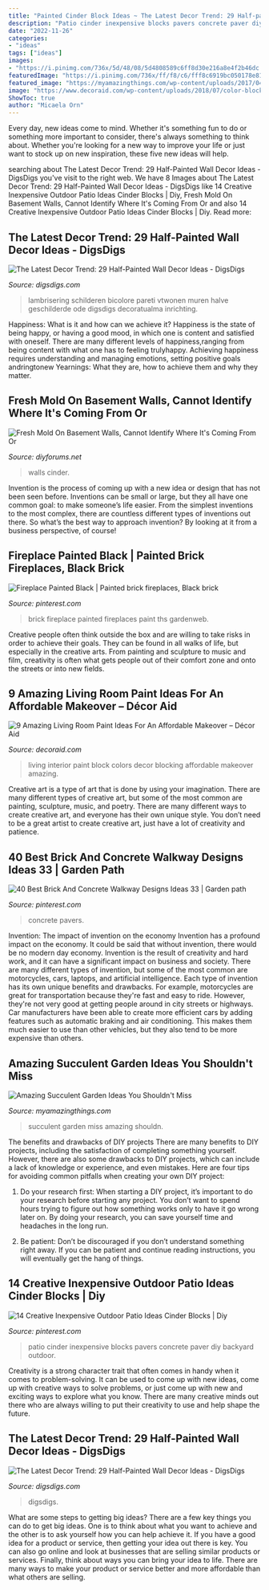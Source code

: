 ```yaml
---
title: "Painted Cinder Block Ideas ~ The Latest Decor Trend: 29 Half-painted Wall Decor Ideas"
description: "Patio cinder inexpensive blocks pavers concrete paver diy backyard outdoor"
date: "2022-11-26"
categories:
- "ideas"
tags: ["ideas"]
images:
- "https://i.pinimg.com/736x/5d/48/08/5d4808589c6ff8d30e216a8e4f2b46dc.jpg"
featuredImage: "https://i.pinimg.com/736x/ff/f8/c6/fff8c6919bc050178e81cb0c01119cd6--black-brick-fireplace-painted-brick-fireplaces.jpg"
featured_image: "https://myamazingthings.com/wp-content/uploads/2017/04/succulents.jpg"
image: "https://www.decoraid.com/wp-content/uploads/2018/07/color-block-living-room-paints-ideas-guide.jpg"
ShowToc: true
author: "Micaela Orn"
---
```



Every day, new ideas come to mind. Whether it's something fun to do or something more important to consider, there's always something to think about. Whether you're looking for a new way to improve your life or just want to stock up on new inspiration, these five new ideas will help.

	

		
searching about The Latest Decor Trend: 29 Half-Painted Wall Decor Ideas - DigsDigs you've visit to the right web. We have 8 Images about The Latest Decor Trend: 29 Half-Painted Wall Decor Ideas - DigsDigs like 14 Creative Inexpensive Outdoor Patio Ideas Cinder Blocks | Diy, Fresh Mold On Basement Walls, Cannot Identify Where It&#039;s Coming From Or and also 14 Creative Inexpensive Outdoor Patio Ideas Cinder Blocks | Diy. Read more:
		
    
## The Latest Decor Trend: 29 Half-Painted Wall Decor Ideas - DigsDigs

<img loading=lazy src="https://www.digsdigs.com/photos/half-painted-wall-decor-ideas-26-554x738.jpg" onerror="this.onerror=null;this.src='https://tse4.mm.bing.net/th?id=OIP.OiVRFKOpZRvpdiLzh1iwHAHaJ3&amp;pid=15.1';" alt="The Latest Decor Trend: 29 Half-Painted Wall Decor Ideas - DigsDigs">

_Source: digsdigs.com_

>lambrisering schilderen bicolore pareti vtwonen muren halve geschilderde ode digsdigs decoratualma inrichting. 

	

Happiness: What is it and how can we achieve it?
Happiness is the state of being happy, or having a good mood, in which one is content and satisfied with oneself. There are many different levels of happiness,ranging from being content with what one has to feeling trulyhappy. Achieving happiness requires understanding and managing emotions, setting positive goals andringtonew Yearnings: What they are, how to achieve them and why they matter.

    
## Fresh Mold On Basement Walls, Cannot Identify Where It&#039;s Coming From Or

<img loading=lazy src="https://decg5lu73tfmh.cloudfront.net/diyforums.net/images/fbfiles/images/xIMG_6671_v_1440610203.JPG.pagespeed.ic.rgHyDuborh.jpg" onerror="this.onerror=null;this.src='https://tse2.mm.bing.net/th?id=OIP.rgHyDuborh2kg7rlfOmwTQHaJ4&amp;pid=15.1';" alt="Fresh Mold On Basement Walls, Cannot Identify Where It&#039;s Coming From Or">

_Source: diyforums.net_

>walls cinder. 

	

Invention is the process of coming up with a new idea or design that has not been seen before. Inventions can be small or large, but they all have one common goal: to make someone’s life easier. From the simplest inventions to the most complex, there are countless different types of inventions out there. So what’s the best way to approach invention? By looking at it from a business perspective, of course!

    
## Fireplace Painted Black | Painted Brick Fireplaces, Black Brick

<img loading=lazy src="https://i.pinimg.com/736x/ff/f8/c6/fff8c6919bc050178e81cb0c01119cd6--black-brick-fireplace-painted-brick-fireplaces.jpg" onerror="this.onerror=null;this.src='https://tse2.mm.bing.net/th?id=OIP.dFgZlymNP2F9y6C3tlYOMQHaJ4&amp;pid=15.1';" alt="Fireplace Painted Black | Painted brick fireplaces, Black brick">

_Source: pinterest.com_

>brick fireplace painted fireplaces paint ths gardenweb. 

	

Creative people often think outside the box and are willing to take risks in order to achieve their goals. They can be found in all walks of life, but especially in the creative arts. From painting and sculpture to music and film, creativity is often what gets people out of their comfort zone and onto the streets or into new fields.

    
## 9 Amazing Living Room Paint Ideas For An Affordable Makeover – Décor Aid

<img loading=lazy src="https://www.decoraid.com/wp-content/uploads/2018/07/color-block-living-room-paints-ideas-guide.jpg" onerror="this.onerror=null;this.src='https://tse2.mm.bing.net/th?id=OIP.XK_pIX72gwBVl62IL8_5DQHaE7&amp;pid=15.1';" alt="9 Amazing Living Room Paint Ideas For An Affordable Makeover – Décor Aid">

_Source: decoraid.com_

>living interior paint block colors decor blocking affordable makeover amazing. 

	

Creative art is a type of art that is done by using your imagination. There are many different types of creative art, but some of the most common are painting, sculpture, music, and poetry. There are many different ways to create creative art, and everyone has their own unique style. You don’t need to be a great artist to create creative art, just have a lot of creativity and patience.

    
## 40 Best Brick And Concrete Walkway Designs Ideas 33 | Garden Path

<img loading=lazy src="https://i.pinimg.com/736x/5d/48/08/5d4808589c6ff8d30e216a8e4f2b46dc.jpg" onerror="this.onerror=null;this.src='https://tse1.mm.bing.net/th?id=OIP.IAUI7OT4HYvQYOtCjS8c2gHaLH&amp;pid=15.1';" alt="40 Best Brick And Concrete Walkway Designs Ideas 33 | Garden path">

_Source: pinterest.com_

>concrete pavers. 

	

Invention: The impact of invention on the economy
Invention has a profound impact on the economy. It could be said that without invention, there would be no modern day economy. Invention is the result of creativity and hard work, and it can have a significant impact on business and society. There are many different types of invention, but some of the most common are motorcycles, cars, laptops, and artificial intelligence. Each type of invention has its own unique benefits and drawbacks. For example, motorcycles are great for transportation because they're fast and easy to ride. However, they're not very good at getting people around in city streets or highways. Car manufacturers have been able to create more efficient cars by adding features such as automatic braking and air conditioning. This makes them much easier to use than other vehicles, but they also tend to be more expensive than others.

    
## Amazing Succulent Garden Ideas You Shouldn&#039;t Miss

<img loading=lazy src="https://myamazingthings.com/wp-content/uploads/2017/04/succulents.jpg" onerror="this.onerror=null;this.src='https://tse2.mm.bing.net/th?id=OIP.39KkMY20fjxQX7ayw8h8pwHaLH&amp;pid=15.1';" alt="Amazing Succulent Garden Ideas You Shouldn&#039;t Miss">

_Source: myamazingthings.com_

>succulent garden miss amazing shouldn. 

	

The benefits and drawbacks of DIY projects
There are many benefits to DIY projects, including the satisfaction of completing something yourself. However, there are also some drawbacks to DIY projects, which can include a lack of knowledge or experience, and even mistakes. Here are four tips for avoiding common pitfalls when creating your own DIY project:
1. Do your research first: When starting a DIY project, it’s important to do your research before starting any project. You don’t want to spend hours trying to figure out how something works only to have it go wrong later on. By doing your research, you can save yourself time and headaches in the long run.

2. Be patient: Don’t be discouraged if you don’t understand something right away. If you can be patient and continue reading instructions, you will eventually get the hang of things.

    
## 14 Creative Inexpensive Outdoor Patio Ideas Cinder Blocks | Diy

<img loading=lazy src="https://i.pinimg.com/736x/07/26/6d/07266d88d8b0461918b801929d2d7c00.jpg" onerror="this.onerror=null;this.src='https://tse1.mm.bing.net/th?id=OIP.RGYSXHSJq2LygYqI_RxrqgHaMc&amp;pid=15.1';" alt="14 Creative Inexpensive Outdoor Patio Ideas Cinder Blocks | Diy">

_Source: pinterest.com_

>patio cinder inexpensive blocks pavers concrete paver diy backyard outdoor. 

	

Creativity is a strong character trait that often comes in handy when it comes to problem-solving. It can be used to come up with new ideas, come up with creative ways to solve problems, or just come up with new and exciting ways to explore what you know. There are many creative minds out there who are always willing to put their creativity to use and help shape the future.

    
## The Latest Decor Trend: 29 Half-Painted Wall Decor Ideas - DigsDigs

<img loading=lazy src="https://www.digsdigs.com/photos/half-painted-wall-decor-ideas-10.jpg" onerror="this.onerror=null;this.src='https://tse4.mm.bing.net/th?id=OIP.mr83MT9RSPbpt79A9Lnl9wHaLH&amp;pid=15.1';" alt="The Latest Decor Trend: 29 Half-Painted Wall Decor Ideas - DigsDigs">

_Source: digsdigs.com_

>digsdigs. 

	

What are some steps to getting big ideas?
There are a few key things you can do to get big ideas. One is to think about what you want to achieve and the other is to ask yourself how you can help achieve it. If you have a good idea for a product or service, then getting your idea out there is key. You can also go online and look at businesses that are selling similar products or services. Finally, think about ways you can bring your idea to life. There are many ways to make your product or service better and more affordable than what others are selling.

